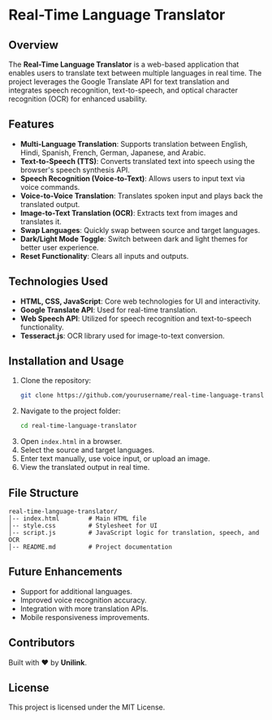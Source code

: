 # Real-Time Language Translator

## Overview
The **Real-Time Language Translator** is a web-based application that enables users to translate text between multiple languages in real time. The project leverages the Google Translate API for text translation and integrates speech recognition, text-to-speech, and optical character recognition (OCR) for enhanced usability.

## Features
- **Multi-Language Translation**: Supports translation between English, Hindi, Spanish, French, German, Japanese, and Arabic.
- **Text-to-Speech (TTS)**: Converts translated text into speech using the browser's speech synthesis API.
- **Speech Recognition (Voice-to-Text)**: Allows users to input text via voice commands.
- **Voice-to-Voice Translation**: Translates spoken input and plays back the translated output.
- **Image-to-Text Translation (OCR)**: Extracts text from images and translates it.
- **Swap Languages**: Quickly swap between source and target languages.
- **Dark/Light Mode Toggle**: Switch between dark and light themes for better user experience.
- **Reset Functionality**: Clears all inputs and outputs.

## Technologies Used
- **HTML, CSS, JavaScript**: Core web technologies for UI and interactivity.
- **Google Translate API**: Used for real-time translation.
- **Web Speech API**: Utilized for speech recognition and text-to-speech functionality.
- **Tesseract.js**: OCR library used for image-to-text conversion.

## Installation and Usage
1. Clone the repository:
   ```bash
   git clone https://github.com/yourusername/real-time-language-translator.git
   ```
2. Navigate to the project folder:
   ```bash
   cd real-time-language-translator
   ```
3. Open `index.html` in a browser.
4. Select the source and target languages.
5. Enter text manually, use voice input, or upload an image.
6. View the translated output in real time.

## File Structure
```
real-time-language-translator/
│-- index.html        # Main HTML file
│-- style.css         # Stylesheet for UI
│-- script.js         # JavaScript logic for translation, speech, and OCR
│-- README.md         # Project documentation
```

## Future Enhancements
- Support for additional languages.
- Improved voice recognition accuracy.
- Integration with more translation APIs.
- Mobile responsiveness improvements.

## Contributors
Built with ❤️ by **Unilink**.

## License
This project is licensed under the MIT License.

